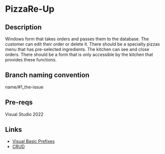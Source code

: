 # PizzaRe-Up

## Description
Windows form that takes orders and passes them to the database. The customer can edit their order or delete it. There should be a specialty pizzas menu that has pre-selected ingredients. The kitchen can see and close orders. There should be a form that is only accessible by the kitchen that provides these functions.
## Branch naming convention
name/#1_the-issue

## Pre-reqs
Visual Studio 2022

## Links
- [Visual Basic Prefixes](https://homepages.uc.edu/~thomam/Intro_OOP_Text/Misc/VB_prefixes.html)
- [CRUD](https://www.codecademy.com/article/what-is-crud)
